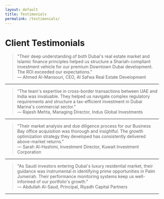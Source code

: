 ```yaml
---
layout: default
title: Testimonials
permalink: /testimonials/
---
```


# Client Testimonials



> "Their deep understanding of both Dubai's real estate market and Islamic finance principles helped us structure a Shariah-compliant investment vehicle for our premium Downtown Dubai development. The ROI exceeded our expectations."  
> — Ahmed Al-Mansouri, CEO, Al Safwa Real Estate Development

---

> "The team's expertise in cross-border transactions between UAE and India was invaluable. They helped us navigate complex regulatory requirements and structure a tax-efficient investment in Dubai Marina's commercial sector."  
> — Rajesh Mehta, Managing Director, Indus Global Investments

---

> "Their market analysis and due diligence process for our Business Bay office acquisition was thorough and insightful. The growth optimization strategy they developed has consistently delivered above-market returns."  
> — Sarah Al-Hashimi, Investment Director, Kuwait Investment Corporation

---

> "As Saudi investors entering Dubai's luxury residential market, their guidance was instrumental in identifying prime opportunities in Palm Jumeirah. Their performance monitoring systems keep us well-informed of our portfolio's growth."  
> — Abdullah Al-Saud, Principal, Riyadh Capital Partners

---
